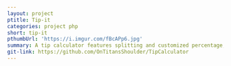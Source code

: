 ```yaml
---
layout: project
ptitle: Tip-it
categories: project php
short: tip-it
pthumbUrl: 'https://i.imgur.com/fBcAPp6.jpg'
summary: A tip calculator features splitting and customized percentage, served with php server.
git-link: https://github.com/OnTitansShoulder/TipCalculator
---
```

